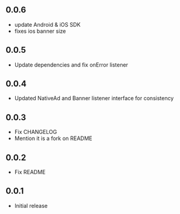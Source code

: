 ## 0.0.6

- update Android & iOS SDK
- fixes ios banner size

## 0.0.5

- Update dependencies and fix onError listener

## 0.0.4

- Updated NativeAd and Banner listener interface for consistency

## 0.0.3

- Fix CHANGELOG
- Mention it is a fork on README

## 0.0.2

- Fix README

## 0.0.1

- Initial release
